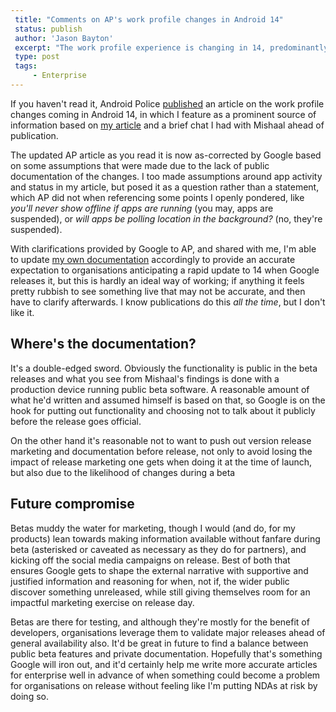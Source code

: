 ```yaml
---
 title: "Comments on AP's work profile changes in Android 14"
 status: publish 
 author: 'Jason Bayton' 
 excerpt: "The work profile experience is changing in 14, predominantly for the better. The lack of public information has led to some assumptions which would benefit from a little clarity." 
 type: post 
 tags: 
     - Enterprise 
---
```

If you haven't read it, Android Police [published](https://www.androidpolice.com/android-14-pause-work-profile/) an article on the work profile changes coming in Android 14, in which I feature as a prominent source of information based on [my article](/blog/2023/04/android-enterprise-in-android-14/) and a brief chat I had with Mishaal ahead of publication.

The updated AP article as you read it is now as-corrected by Google based on some assumptions that were made due to the lack of public documentation of the changes. I too made assumptions around app activity and status in my article, but posed it as a question rather than a statement, which AP did not when referencing some points I openly pondered, like _you'll never show offline if apps are running_ (you may, apps are suspended), or _will apps be polling location in the background?_ (no, they're suspended).

With clarifications provided by Google to AP, and shared with me, I'm able to update [my own documentation](/android/android-14-work-profile-behaviour/) accordingly to provide an accurate expectation to organisations anticipating a rapid update to 14 when Google releases it, but this is hardly an ideal way of working; if anything it feels pretty rubbish to see something live that may not be accurate, and then have to clarify afterwards. I know publications do this _all the time_, but I don't like it.

## Where's the documentation?

It's a double-edged sword. Obviously the functionality is public in the beta releases and what you see from Mishaal's findings is done with a production device running public beta software. A reasonable amount of what he'd written and assumed himself is based on that, so Google is on the hook for putting out functionality and choosing not to talk about it publicly before the release goes official.

On the other hand it's reasonable not to want to push out version release marketing and documentation before release, not only to avoid losing the impact of release marketing one gets when doing it at the time of launch, but also due to the likelihood of changes during a beta

## Future compromise

Betas muddy the water for marketing, though I would (and do, for my products) lean towards making information available without fanfare during beta (asterisked or caveated as necessary as they do for partners), and kicking off the social media campaigns on release. Best of both that ensures Google gets to shape the external narrative with supportive and justified information and reasoning for when, not if, the wider public discover something unreleased, while still giving themselves room for an impactful marketing exercise on release day.

Betas are there for testing, and although they're mostly for the benefit of developers, organisations leverage them to validate major releases ahead of general availability also. It'd be great in future to find a balance between public beta features and private documentation. Hopefully that's something Google will iron out, and it'd certainly help me write more accurate articles for enterprise well in advance of when something could become a problem for organisations on release without feeling like I'm putting NDAs at risk by doing so.
